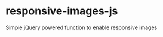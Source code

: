 responsive-images-js
====================

Simple jQuery powered function to enable responsive images

